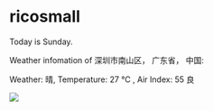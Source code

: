 # ricosmall

Today is Sunday.

Weather infomation of 深圳市南山区， 广东省， 中国: 

Weather: 晴, Temperature: 27 ℃ , Air Index: 55 良

<img src="https://github-readme-stats.vercel.app/api?username=ricosmall&show_icons=true" />

